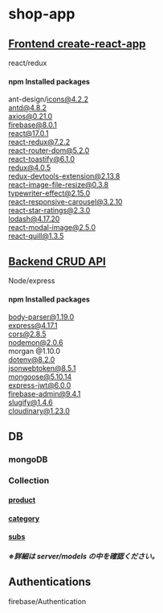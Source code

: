 # shop-app

## [Frontend create-react-app](https://github.com/shouta-nakashima/shop-app/tree/master/client)

react/redux

#### npm Installed packages

ant-design/icons@4.2.2  
antd@4.8.2  
axios@0.21.0  
firebase@8.0.1  
react@17.0.1  
react-redux@7.2.2  
react-router-dom@5.2.0  
react-toastify@6.1.0  
redux@4.0.5  
redux-devtools-extension@2.13.8  
react-image-file-resize@0.3.8  
typewriter-effect@2.15.0  
react-responsive-carousel@3.2.10  
react-star-ratings@2.3.0  
lodash@4.17.20  
react-modal-image@2.5.0  
react-quill@1.3.5

## [Backend CRUD API](https://github.com/shouta-nakashima/shop-app/tree/master/server)

Node/express

#### npm Installed packages

body-parser@1.19.0  
express@4.17.1  
cors@2.8.5  
nodemon@2.0.6  
morgan @1.10.0  
dotenv@8.2.0  
jsonwebtoken@8.5.1  
mongoose@5.10.14  
express-jwt@6.0.0  
firebase-admin@9.4.1  
slugify@1.4.6  
cloudinary@1.23.0

## DB

### mongoDB

### Collection

#### [product](https://github.com/shouta-nakashima/shop-app/blob/master/server/models/product.js)

#### [category](https://github.com/shouta-nakashima/shop-app/blob/master/server/models/category.js)

#### [subs](https://github.com/shouta-nakashima/shop-app/blob/master/server/models/sub.js)

##### ※詳細は server/models の中を確認ください。

## Authentications

firebase/Authentication
